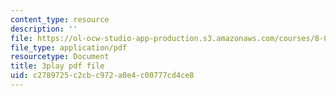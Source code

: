 ```yaml
---
content_type: resource
description: ''
file: https://ol-ocw-studio-app-production.s3.amazonaws.com/courses/8-821-string-theory-and-holographic-duality-fall-2014/c2789725c2cbc972a0e4c00777cd4ce8_k6HCdJ9lKho.pdf
file_type: application/pdf
resourcetype: Document
title: 3play pdf file
uid: c2789725-c2cb-c972-a0e4-c00777cd4ce8
---
```

